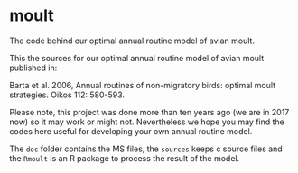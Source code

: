 # moult
The code behind our optimal annual routine model of avian moult.

This the sources for our optimal annual routine model of avian moult
published in:

Barta et al. 2006, Annual routines of non-migratory birds: optimal moult
strategies. Oikos 112: 580-593.

Please note, this project was done more than ten years ago (we are in 2017
now) so it may work or might not. Nevertheless we hope you may find the
codes here useful for developing your own annual routine model.

The `doc` folder contains the MS files, the `sources` keeps c source files and the `Rmoult` is an R package to process the result of the model.
